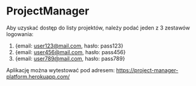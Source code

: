 # ProjectManager

Aby uzyskać dostęp do listy projektów, należy podać jeden z 3 zestawów logowania:

1. {email: user123@mail.com, hasło: pass123}
2. {email: user456@mail.com, hasło: pass456}
3. {email: user789@mail.com, hasło: pass789} 

Aplikację można wytestować pod adresem: https://project-manager-platform.herokuapp.com/
